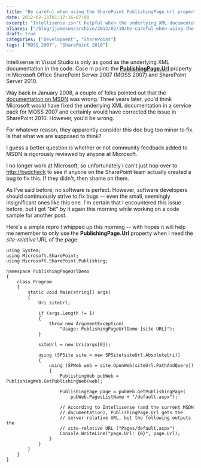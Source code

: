 ```yaml
---
title: "Be careful when using the SharePoint PublishingPage.Url property"
date: 2012-02-11T01:17:16-07:00
excerpt: "Intellisense isn't helpful when the underlying XML documentation in the code is wrong."
aliases: ["/blog/jjameson/archive/2012/02/10/be-careful-when-using-the-sharepoint-publishingpage-url-property.aspx", "/blog/jjameson/archive/2012/02/11/be-careful-when-using-the-sharepoint-publishingpage-url-property.aspx"]
draft: true
categories: ["Development", "SharePoint"]
tags: ["MOSS 2007", "SharePoint 2010"]
---
```


Intellisense in Visual Studio is only as good as the underlying XML documentation in the code. Case in point: the [**PublishingPage.Url**](http://msdn.microsoft.com/en-us/library/microsoft.sharepoint.publishing.publishingpage.url.aspx) property in Microsoft Office SharePoint Server 2007 (MOSS 2007) and SharePoint Server 2010.

Way back in January 2008, a couple of folks pointed out that the [documentation on MSDN](http://msdn.microsoft.com/en-us/library/microsoft.sharepoint.publishing.publishingpage.url%28v=office.12%29.aspx) was wrong. Three years later, you'd think Microsoft would have fixed the underlying XML documentation in a service pack for MOSS 2007 and certainly would have corrected the issue in SharePoint 2010. However, you'd be wrong.

For whatever reason, they apparently consider this doc bug too minor to fix. Is that what we are supposed to think?

I guess a better question is whether or not community feedback added to MSDN is rigorously reviewed by anyone at Microsoft.

I no longer work at Microsoft, so unfortunately I can't just hop over to [http://bugcheck](http://bugcheck) to see if anyone on the SharePoint team actually created a bug to fix this. If they didn't, then shame on them.

As I've said before, no software is perfect. However, software developers should continuously strive to fix bugs -- even the small, seemingly insignificant ones like this one. I'm certain that I encountered this issue before, but I got "bit" by it again this morning while working on a code sample for another post.

Here's a simple repro I whipped up this morning -- with hopes it will help me remember to only use the **PublishingPage.Url** property when I need the *site-relative* URL of the page:

```
using System;
using Microsoft.SharePoint;
using Microsoft.SharePoint.Publishing;

namespace PublishingPageUrlDemo
{
    class Program
    {
        static void Main(string[] args)
        {
            Uri siteUrl;

            if (args.Length != 1)
            {
                throw new ArgumentException(
                    "Usage: PublishingPageUrlDemo {site URL}");
            }

            siteUrl = new Uri(args[0]);

            using (SPSite site = new SPSite(siteUrl.AbsoluteUri))
            {
                using (SPWeb web = site.OpenWeb(siteUrl.PathAndQuery))
                {
                    PublishingWeb pubWeb = PublishingWeb.GetPublishingWeb(web);

                    PublishingPage page = pubWeb.GetPublishingPage(
                        pubWeb.PagesListName + "/default.aspx");

                    // According to Intellisense (and the current MSDN
                    // documentation), PublishingPage.Url gets the
                    // server-relative URL, but the following outputs the
                    // site-relative URL ("Pages/default.aspx")
                    Console.WriteLine("page.Url: {0}", page.Url);
                }
            }
        }
    }
}
```

